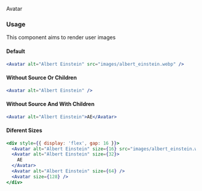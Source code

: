 Avatar

### Usage

This component aims to render user images

#### Default

```jsx
<Avatar alt="Albert Einstein" src="images/albert_einstein.webp" />
```

#### Without Source Or Children

```jsx
<Avatar alt="Albert Einstein" />
```

#### Without Source And With Children

```jsx
<Avatar alt="Albert Einstein">AE</Avatar>
```

#### Diferent Sizes

```jsx
<div style={{ display: 'flex', gap: 16 }}>
  <Avatar alt="Albert Einstein" size={16} src="images/albert_einstein.webp" />
  <Avatar alt="Albert Einstein" size={32}>
    AE
  </Avatar>
  <Avatar alt="Albert Einstein" size={64} />
  <Avatar size={128} />
</div>
```
